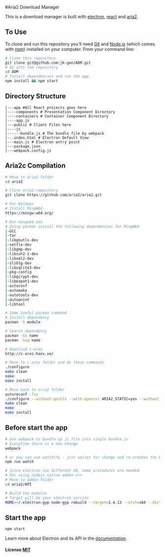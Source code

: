 #Aria2 Download Manager

This is a download manager is built with [electron](http://electron.atom.io), [react](https://facebook.github.io/react/) and [aria2](https://aria2.github.io).

## To Use

To clone and run this repository you'll need [Git](https://git-scm.com) and [Node.js](https://nodejs.org/en/download/) (which comes with [npm](http://npmjs.com)) installed on your computer. From your command line:

```bash
# Clone this repository
git clone git@github.com:jk-gan/ADM.git
# Go into the repository
cd ADM
# Install dependencies and run the app
npm install && npm start
```

## Directory Structure
```
|---app #All React projects goes here
|----components # Presentation Component Directory
|----containers # Container Component Directory
|----app.js
|---public # Client Files here
|----js
|------bundle.js # The bundle file by webpack
|---index.html # Electron Default View
|---main.js # Electron entry point
|---package.json
|---webpack.config.js
```

## Aria2c Compilation
```bash
# Move to aria2 folder
cd aria2

# Clone aria2 repository
git clone https://github.com/aria2/aria2.git

# For Windows
# Install MingW64
https://mingw-w64.org/

# Run mingw64.exe
# Using pacman install the following dependencies for MingW64
|-GCC
|-tar
|-libgnutls-dev
|-nettle-dev
|-libgmp-dev
|-libssh2-1-dev
|-libxml2-dev
|-zlib1g-dev
|-libsqlite3-dev
|-pkg-config
|-libgcrypt-dev
|-libexpat1-dev
|-autoconf
|-automake
|-autotools-dev
|-autopoint
|-libtool

# Some Useful pacman command
# Install dependency
pacman -S module

# Search dependency
pacman -Ss name
pacman -Ssq name

# Download c-ares
http://c-ares.haxx.se/

# Move to c-ares folder and do these commands
./configure
make clean
make
make install

# Move back to aria2 folder
autoreconf -fiv
./configure --without-gnutls --with-openssl ARIA2_STATIC=yes --without-libxml2 LIBS="-liconv"
make clean
make
make install
```

## Before start the app
```bash
# Use webpack to bundle up js file into single bundle.js
# Everytime there is a new change
webpack

# or you can use watchify - just waites for change and re-creates the bundle
npm run watch

# Since electron use different V8, some procedures are needed
# For using nodejs native addon c++
# Move to addon folder
cd aria2/API

# Build the modules
# Target will be your electron version
HOME=~/.electron-gyp node-gyp rebuild --target=1.4.13 --arch=x64 --dist-url=https://atom.io/download/atom-shell
```

## Start the app
```bash
npm start
```

Learn more about Electron and its API in the [documentation](http://electron.atom.io/docs/latest).

#### License [MIT](LICENSE.md)
